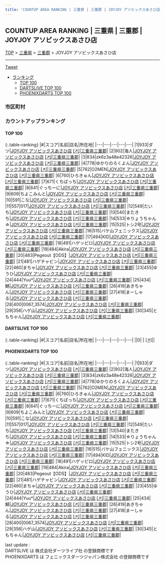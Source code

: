 ```yaml
---
title: 'COUNTUP AREA RANKING | 三重県 | 三重郡 | JOYJOY アソビックスあさひ店'
---
```

## COUNTUP AREA RANKING | 三重県 | 三重郡 | JOYJOY アソビックスあさひ店

[TOP](/darts/rank/) > [三重県](/darts/rank/三重県/) > [三重郡](/darts/rank/三重県/三重郡/) > JOYJOY アソビックスあさひ店

___

<a href="https://twitter.com/share?ref_src=twsrc%5Etfw" data-text="COUNTUP AREA RANKING | 三重県三重郡JOYJOY アソビックスあさひ店" class="twitter-share-button" data-hashtags="DARTSLIVE,PHOENIXDARTS,darts,ダーツ" data-show-count="false">Tweet</a>

* [ランキング](#カウントアップランキング)
    * [TOP 100](#top-100)
    * [DARTSLIVE TOP 100](#dartslive-top-100)
    * [PHOENIXDARTS TOP 100](#phoenixdarts-top-100)

### 市区町村

<ul>

</ul>

### カウントアップランキング

#### TOP 100



{:.table-ranking}
|#|スコア|名前|店名|所在地|
|---|---|---|---|---|
|1|933|<span class="rank-name-pd">ダツ</span>|<a href="/darts/rank/shops/48619.html">JOYJOY アソビックスあさひ店</a> <a href="https://vs.phoenixdarts.com/jp/shop/shopDetailInfo/s_48619?s_seq=48619">[↗]</a>|<a href="/darts/rank/三重県/三重郡">三重県三重郡</a>|
|2|902|<span class="rank-name-pd">海人</span>|<a href="/darts/rank/shops/48619.html">JOYJOY アソビックスあさひ店</a> <a href="https://vs.phoenixdarts.com/jp/shop/shopDetailInfo/s_48619?s_seq=48619">[↗]</a>|<a href="/darts/rank/三重県/三重郡">三重県三重郡</a>|
|3|834|<span class="rank-name-pd">zk6z3a48e42326</span>|<a href="/darts/rank/shops/48619.html">JOYJOY アソビックスあさひ店</a> <a href="https://vs.phoenixdarts.com/jp/shop/shopDetailInfo/s_48619?s_seq=48619">[↗]</a>|<a href="/darts/rank/三重県/三重郡">三重県三重郡</a>|
|4|778|<span class="rank-name-pd">ゆかりのろくよん</span>|<a href="/darts/rank/shops/48619.html">JOYJOY アソビックスあさひ店</a> <a href="https://vs.phoenixdarts.com/jp/shop/shopDetailInfo/s_48619?s_seq=48619">[↗]</a>|<a href="/darts/rank/三重県/三重郡">三重県三重郡</a>|
|5|762|<span class="rank-name-pd">O2MEN</span>|<a href="/darts/rank/shops/48619.html">JOYJOY アソビックスあさひ店</a> <a href="https://vs.phoenixdarts.com/jp/shop/shopDetailInfo/s_48619?s_seq=48619">[↗]</a>|<a href="/darts/rank/三重県/三重郡">三重県三重郡</a>|
|6|760|<span class="rank-name-pd">ひろきゅん</span>|<a href="/darts/rank/shops/48619.html">JOYJOY アソビックスあさひ店</a> <a href="https://vs.phoenixdarts.com/jp/shop/shopDetailInfo/s_48619?s_seq=48619">[↗]</a>|<a href="/darts/rank/三重県/三重郡">三重県三重郡</a>|
|7|671|<span class="rank-name-pd">くちぱっち</span>|<a href="/darts/rank/shops/48619.html">JOYJOY アソビックスあさひ店</a> <a href="https://vs.phoenixdarts.com/jp/shop/shopDetailInfo/s_48619?s_seq=48619">[↗]</a>|<a href="/darts/rank/三重県/三重郡">三重県三重郡</a>|
|8|641|<span class="rank-name-pd">ぐっちーに</span>|<a href="/darts/rank/shops/48619.html">JOYJOY アソビックスあさひ店</a> <a href="https://vs.phoenixdarts.com/jp/shop/shopDetailInfo/s_48619?s_seq=48619">[↗]</a>|<a href="/darts/rank/三重県/三重郡">三重県三重郡</a>|
|9|609|<span class="rank-name-pd">ちよこみんと</span>|<a href="/darts/rank/shops/48619.html">JOYJOY アソビックスあさひ店</a> <a href="https://vs.phoenixdarts.com/jp/shop/shopDetailInfo/s_48619?s_seq=48619">[↗]</a>|<a href="/darts/rank/三重県/三重郡">三重県三重郡</a>|
|10|591|<span class="rank-name-pd">こな</span>|<a href="/darts/rank/shops/48619.html">JOYJOY アソビックスあさひ店</a> <a href="https://vs.phoenixdarts.com/jp/shop/shopDetailInfo/s_48619?s_seq=48619">[↗]</a>|<a href="/darts/rank/三重県/三重郡">三重県三重郡</a>|
|11|557|<span class="rank-name-pd">017</span>|<a href="/darts/rank/shops/48619.html">JOYJOY アソビックスあさひ店</a> <a href="https://vs.phoenixdarts.com/jp/shop/shopDetailInfo/s_48619?s_seq=48619">[↗]</a>|<a href="/darts/rank/三重県/三重郡">三重県三重郡</a>|
|12|549|<span class="rank-name-pd">たいち</span>|<a href="/darts/rank/shops/48619.html">JOYJOY アソビックスあさひ店</a> <a href="https://vs.phoenixdarts.com/jp/shop/shopDetailInfo/s_48619?s_seq=48619">[↗]</a>|<a href="/darts/rank/三重県/三重郡">三重県三重郡</a>|
|13|540|<span class="rank-name-pd">またきち</span>|<a href="/darts/rank/shops/48619.html">JOYJOY アソビックスあさひ店</a> <a href="https://vs.phoenixdarts.com/jp/shop/shopDetailInfo/s_48619?s_seq=48619">[↗]</a>|<a href="/darts/rank/三重県/三重郡">三重県三重郡</a>|
|14|533|<span class="rank-name-pd">☆りょうちゃん☆</span>|<a href="/darts/rank/shops/48619.html">JOYJOY アソビックスあさひ店</a> <a href="https://vs.phoenixdarts.com/jp/shop/shopDetailInfo/s_48619?s_seq=48619">[↗]</a>|<a href="/darts/rank/三重県/三重郡">三重県三重郡</a>|
|15|525|<span class="rank-name-pd">トシ2号</span>|<a href="/darts/rank/shops/48619.html">JOYJOY アソビックスあさひ店</a> <a href="https://vs.phoenixdarts.com/jp/shop/shopDetailInfo/s_48619?s_seq=48619">[↗]</a>|<a href="/darts/rank/三重県/三重郡">三重県三重郡</a>|
|16|515|<span class="rank-name-pd">バケ山フェニックス</span>|<a href="/darts/rank/shops/48619.html">JOYJOY アソビックスあさひ店</a> <a href="https://vs.phoenixdarts.com/jp/shop/shopDetailInfo/s_48619?s_seq=48619">[↗]</a>|<a href="/darts/rank/三重県/三重郡">三重県三重郡</a>|
|17|494|<span class="rank-name-pd">KID</span>|<a href="/darts/rank/shops/48619.html">JOYJOY アソビックスあさひ店</a> <a href="https://vs.phoenixdarts.com/jp/shop/shopDetailInfo/s_48619?s_seq=48619">[↗]</a>|<a href="/darts/rank/三重県/三重郡">三重県三重郡</a>|
|18|491|<span class="rank-name-pd">ハゲッピロ</span>|<a href="/darts/rank/shops/48619.html">JOYJOY アソビックスあさひ店</a> <a href="https://vs.phoenixdarts.com/jp/shop/shopDetailInfo/s_48619?s_seq=48619">[↗]</a>|<a href="/darts/rank/三重県/三重郡">三重県三重郡</a>|
|19|484|<span class="rank-name-pd">Akira</span>|<a href="/darts/rank/shops/48619.html">JOYJOY アソビックスあさひ店</a> <a href="https://vs.phoenixdarts.com/jp/shop/shopDetailInfo/s_48619?s_seq=48619">[↗]</a>|<a href="/darts/rank/三重県/三重郡">三重県三重郡</a>|
|20|483|<span class="rank-name-pd">Pegeout【ODS】</span>|<a href="/darts/rank/shops/48619.html">JOYJOY アソビックスあさひ店</a> <a href="https://vs.phoenixdarts.com/jp/shop/shopDetailInfo/s_48619?s_seq=48619">[↗]</a>|<a href="/darts/rank/三重県/三重郡">三重県三重郡</a>|
|21|481|<span class="rank-name-pd">ハゲチャビン</span>|<a href="/darts/rank/shops/48619.html">JOYJOY アソビックスあさひ店</a> <a href="https://vs.phoenixdarts.com/jp/shop/shopDetailInfo/s_48619?s_seq=48619">[↗]</a>|<a href="/darts/rank/三重県/三重郡">三重県三重郡</a>|
|22|460|<span class="rank-name-pd">まちゃ</span>|<a href="/darts/rank/shops/48619.html">JOYJOY アソビックスあさひ店</a> <a href="https://vs.phoenixdarts.com/jp/shop/shopDetailInfo/s_48619?s_seq=48619">[↗]</a>|<a href="/darts/rank/三重県/三重郡">三重県三重郡</a>|
|23|455|<span class="rank-name-pd">ゆうひ</span>|<a href="/darts/rank/shops/48619.html">JOYJOY アソビックスあさひ店</a> <a href="https://vs.phoenixdarts.com/jp/shop/shopDetailInfo/s_48619?s_seq=48619">[↗]</a>|<a href="/darts/rank/三重県/三重郡">三重県三重郡</a>|
|24|444|<span class="rank-name-pd">Yuu*</span>|<a href="/darts/rank/shops/48619.html">JOYJOY アソビックスあさひ店</a> <a href="https://vs.phoenixdarts.com/jp/shop/shopDetailInfo/s_48619?s_seq=48619">[↗]</a>|<a href="/darts/rank/三重県/三重郡">三重県三重郡</a>|
|25|434|<span class="rank-name-pd">鯖</span>|<a href="/darts/rank/shops/48619.html">JOYJOY アソビックスあさひ店</a> <a href="https://vs.phoenixdarts.com/jp/shop/shopDetailInfo/s_48619?s_seq=48619">[↗]</a>|<a href="/darts/rank/三重県/三重郡">三重県三重郡</a>|
|26|419|<span class="rank-name-pd">あきちゃん</span>|<a href="/darts/rank/shops/48619.html">JOYJOY アソビックスあさひ店</a> <a href="https://vs.phoenixdarts.com/jp/shop/shopDetailInfo/s_48619?s_seq=48619">[↗]</a>|<a href="/darts/rank/三重県/三重郡">三重県三重郡</a>|
|27|418|<span class="rank-name-pd">まーしゃる</span>|<a href="/darts/rank/shops/48619.html">JOYJOY アソビックスあさひ店</a> <a href="https://vs.phoenixdarts.com/jp/shop/shopDetailInfo/s_48619?s_seq=48619">[↗]</a>|<a href="/darts/rank/三重県/三重郡">三重県三重郡</a>|
|28|400|<span class="rank-name-pd">0067_3574</span>|<a href="/darts/rank/shops/48619.html">JOYJOY アソビックスあさひ店</a> <a href="https://vs.phoenixdarts.com/jp/shop/shopDetailInfo/s_48619?s_seq=48619">[↗]</a>|<a href="/darts/rank/三重県/三重郡">三重県三重郡</a>|
|29|356|<span class="rank-name-pd">ハゲ山</span>|<a href="/darts/rank/shops/48619.html">JOYJOY アソビックスあさひ店</a> <a href="https://vs.phoenixdarts.com/jp/shop/shopDetailInfo/s_48619?s_seq=48619">[↗]</a>|<a href="/darts/rank/三重県/三重郡">三重県三重郡</a>|
|30|345|<span class="rank-name-pd">ともちゃん</span>|<a href="/darts/rank/shops/48619.html">JOYJOY アソビックスあさひ店</a> <a href="https://vs.phoenixdarts.com/jp/shop/shopDetailInfo/s_48619?s_seq=48619">[↗]</a>|<a href="/darts/rank/三重県/三重郡">三重県三重郡</a>|


#### DARTSLIVE TOP 100



{:.table-ranking}
|#|スコア|名前|店名|所在地|
|---|---|---|---|---|
||0|<span class="rank-name-dl"> </span>|<a href="/darts/rank/shops/.html"></a> <a href="">[↗]</a>|<a href="/darts/rank//"></a>|


#### PHOENIXDARTS TOP 100



{:.table-ranking}
|#|スコア|名前|店名|所在地|
|---|---|---|---|---|
|1|933|<span class="rank-name-pd">ダツ</span>|<a href="/darts/rank/shops/48619.html">JOYJOY アソビックスあさひ店</a> <a href="https://vs.phoenixdarts.com/jp/shop/shopDetailInfo/s_48619?s_seq=48619">[↗]</a>|<a href="/darts/rank/三重県/三重郡">三重県三重郡</a>|
|2|902|<span class="rank-name-pd">海人</span>|<a href="/darts/rank/shops/48619.html">JOYJOY アソビックスあさひ店</a> <a href="https://vs.phoenixdarts.com/jp/shop/shopDetailInfo/s_48619?s_seq=48619">[↗]</a>|<a href="/darts/rank/三重県/三重郡">三重県三重郡</a>|
|3|834|<span class="rank-name-pd">zk6z3a48e42326</span>|<a href="/darts/rank/shops/48619.html">JOYJOY アソビックスあさひ店</a> <a href="https://vs.phoenixdarts.com/jp/shop/shopDetailInfo/s_48619?s_seq=48619">[↗]</a>|<a href="/darts/rank/三重県/三重郡">三重県三重郡</a>|
|4|778|<span class="rank-name-pd">ゆかりのろくよん</span>|<a href="/darts/rank/shops/48619.html">JOYJOY アソビックスあさひ店</a> <a href="https://vs.phoenixdarts.com/jp/shop/shopDetailInfo/s_48619?s_seq=48619">[↗]</a>|<a href="/darts/rank/三重県/三重郡">三重県三重郡</a>|
|5|762|<span class="rank-name-pd">O2MEN</span>|<a href="/darts/rank/shops/48619.html">JOYJOY アソビックスあさひ店</a> <a href="https://vs.phoenixdarts.com/jp/shop/shopDetailInfo/s_48619?s_seq=48619">[↗]</a>|<a href="/darts/rank/三重県/三重郡">三重県三重郡</a>|
|6|760|<span class="rank-name-pd">ひろきゅん</span>|<a href="/darts/rank/shops/48619.html">JOYJOY アソビックスあさひ店</a> <a href="https://vs.phoenixdarts.com/jp/shop/shopDetailInfo/s_48619?s_seq=48619">[↗]</a>|<a href="/darts/rank/三重県/三重郡">三重県三重郡</a>|
|7|671|<span class="rank-name-pd">くちぱっち</span>|<a href="/darts/rank/shops/48619.html">JOYJOY アソビックスあさひ店</a> <a href="https://vs.phoenixdarts.com/jp/shop/shopDetailInfo/s_48619?s_seq=48619">[↗]</a>|<a href="/darts/rank/三重県/三重郡">三重県三重郡</a>|
|8|641|<span class="rank-name-pd">ぐっちーに</span>|<a href="/darts/rank/shops/48619.html">JOYJOY アソビックスあさひ店</a> <a href="https://vs.phoenixdarts.com/jp/shop/shopDetailInfo/s_48619?s_seq=48619">[↗]</a>|<a href="/darts/rank/三重県/三重郡">三重県三重郡</a>|
|9|609|<span class="rank-name-pd">ちよこみんと</span>|<a href="/darts/rank/shops/48619.html">JOYJOY アソビックスあさひ店</a> <a href="https://vs.phoenixdarts.com/jp/shop/shopDetailInfo/s_48619?s_seq=48619">[↗]</a>|<a href="/darts/rank/三重県/三重郡">三重県三重郡</a>|
|10|591|<span class="rank-name-pd">こな</span>|<a href="/darts/rank/shops/48619.html">JOYJOY アソビックスあさひ店</a> <a href="https://vs.phoenixdarts.com/jp/shop/shopDetailInfo/s_48619?s_seq=48619">[↗]</a>|<a href="/darts/rank/三重県/三重郡">三重県三重郡</a>|
|11|557|<span class="rank-name-pd">017</span>|<a href="/darts/rank/shops/48619.html">JOYJOY アソビックスあさひ店</a> <a href="https://vs.phoenixdarts.com/jp/shop/shopDetailInfo/s_48619?s_seq=48619">[↗]</a>|<a href="/darts/rank/三重県/三重郡">三重県三重郡</a>|
|12|549|<span class="rank-name-pd">たいち</span>|<a href="/darts/rank/shops/48619.html">JOYJOY アソビックスあさひ店</a> <a href="https://vs.phoenixdarts.com/jp/shop/shopDetailInfo/s_48619?s_seq=48619">[↗]</a>|<a href="/darts/rank/三重県/三重郡">三重県三重郡</a>|
|13|540|<span class="rank-name-pd">またきち</span>|<a href="/darts/rank/shops/48619.html">JOYJOY アソビックスあさひ店</a> <a href="https://vs.phoenixdarts.com/jp/shop/shopDetailInfo/s_48619?s_seq=48619">[↗]</a>|<a href="/darts/rank/三重県/三重郡">三重県三重郡</a>|
|14|533|<span class="rank-name-pd">☆りょうちゃん☆</span>|<a href="/darts/rank/shops/48619.html">JOYJOY アソビックスあさひ店</a> <a href="https://vs.phoenixdarts.com/jp/shop/shopDetailInfo/s_48619?s_seq=48619">[↗]</a>|<a href="/darts/rank/三重県/三重郡">三重県三重郡</a>|
|15|525|<span class="rank-name-pd">トシ2号</span>|<a href="/darts/rank/shops/48619.html">JOYJOY アソビックスあさひ店</a> <a href="https://vs.phoenixdarts.com/jp/shop/shopDetailInfo/s_48619?s_seq=48619">[↗]</a>|<a href="/darts/rank/三重県/三重郡">三重県三重郡</a>|
|16|515|<span class="rank-name-pd">バケ山フェニックス</span>|<a href="/darts/rank/shops/48619.html">JOYJOY アソビックスあさひ店</a> <a href="https://vs.phoenixdarts.com/jp/shop/shopDetailInfo/s_48619?s_seq=48619">[↗]</a>|<a href="/darts/rank/三重県/三重郡">三重県三重郡</a>|
|17|494|<span class="rank-name-pd">KID</span>|<a href="/darts/rank/shops/48619.html">JOYJOY アソビックスあさひ店</a> <a href="https://vs.phoenixdarts.com/jp/shop/shopDetailInfo/s_48619?s_seq=48619">[↗]</a>|<a href="/darts/rank/三重県/三重郡">三重県三重郡</a>|
|18|491|<span class="rank-name-pd">ハゲッピロ</span>|<a href="/darts/rank/shops/48619.html">JOYJOY アソビックスあさひ店</a> <a href="https://vs.phoenixdarts.com/jp/shop/shopDetailInfo/s_48619?s_seq=48619">[↗]</a>|<a href="/darts/rank/三重県/三重郡">三重県三重郡</a>|
|19|484|<span class="rank-name-pd">Akira</span>|<a href="/darts/rank/shops/48619.html">JOYJOY アソビックスあさひ店</a> <a href="https://vs.phoenixdarts.com/jp/shop/shopDetailInfo/s_48619?s_seq=48619">[↗]</a>|<a href="/darts/rank/三重県/三重郡">三重県三重郡</a>|
|20|483|<span class="rank-name-pd">Pegeout【ODS】</span>|<a href="/darts/rank/shops/48619.html">JOYJOY アソビックスあさひ店</a> <a href="https://vs.phoenixdarts.com/jp/shop/shopDetailInfo/s_48619?s_seq=48619">[↗]</a>|<a href="/darts/rank/三重県/三重郡">三重県三重郡</a>|
|21|481|<span class="rank-name-pd">ハゲチャビン</span>|<a href="/darts/rank/shops/48619.html">JOYJOY アソビックスあさひ店</a> <a href="https://vs.phoenixdarts.com/jp/shop/shopDetailInfo/s_48619?s_seq=48619">[↗]</a>|<a href="/darts/rank/三重県/三重郡">三重県三重郡</a>|
|22|460|<span class="rank-name-pd">まちゃ</span>|<a href="/darts/rank/shops/48619.html">JOYJOY アソビックスあさひ店</a> <a href="https://vs.phoenixdarts.com/jp/shop/shopDetailInfo/s_48619?s_seq=48619">[↗]</a>|<a href="/darts/rank/三重県/三重郡">三重県三重郡</a>|
|23|455|<span class="rank-name-pd">ゆうひ</span>|<a href="/darts/rank/shops/48619.html">JOYJOY アソビックスあさひ店</a> <a href="https://vs.phoenixdarts.com/jp/shop/shopDetailInfo/s_48619?s_seq=48619">[↗]</a>|<a href="/darts/rank/三重県/三重郡">三重県三重郡</a>|
|24|444|<span class="rank-name-pd">Yuu*</span>|<a href="/darts/rank/shops/48619.html">JOYJOY アソビックスあさひ店</a> <a href="https://vs.phoenixdarts.com/jp/shop/shopDetailInfo/s_48619?s_seq=48619">[↗]</a>|<a href="/darts/rank/三重県/三重郡">三重県三重郡</a>|
|25|434|<span class="rank-name-pd">鯖</span>|<a href="/darts/rank/shops/48619.html">JOYJOY アソビックスあさひ店</a> <a href="https://vs.phoenixdarts.com/jp/shop/shopDetailInfo/s_48619?s_seq=48619">[↗]</a>|<a href="/darts/rank/三重県/三重郡">三重県三重郡</a>|
|26|419|<span class="rank-name-pd">あきちゃん</span>|<a href="/darts/rank/shops/48619.html">JOYJOY アソビックスあさひ店</a> <a href="https://vs.phoenixdarts.com/jp/shop/shopDetailInfo/s_48619?s_seq=48619">[↗]</a>|<a href="/darts/rank/三重県/三重郡">三重県三重郡</a>|
|27|418|<span class="rank-name-pd">まーしゃる</span>|<a href="/darts/rank/shops/48619.html">JOYJOY アソビックスあさひ店</a> <a href="https://vs.phoenixdarts.com/jp/shop/shopDetailInfo/s_48619?s_seq=48619">[↗]</a>|<a href="/darts/rank/三重県/三重郡">三重県三重郡</a>|
|28|400|<span class="rank-name-pd">0067_3574</span>|<a href="/darts/rank/shops/48619.html">JOYJOY アソビックスあさひ店</a> <a href="https://vs.phoenixdarts.com/jp/shop/shopDetailInfo/s_48619?s_seq=48619">[↗]</a>|<a href="/darts/rank/三重県/三重郡">三重県三重郡</a>|
|29|356|<span class="rank-name-pd">ハゲ山</span>|<a href="/darts/rank/shops/48619.html">JOYJOY アソビックスあさひ店</a> <a href="https://vs.phoenixdarts.com/jp/shop/shopDetailInfo/s_48619?s_seq=48619">[↗]</a>|<a href="/darts/rank/三重県/三重郡">三重県三重郡</a>|
|30|345|<span class="rank-name-pd">ともちゃん</span>|<a href="/darts/rank/shops/48619.html">JOYJOY アソビックスあさひ店</a> <a href="https://vs.phoenixdarts.com/jp/shop/shopDetailInfo/s_48619?s_seq=48619">[↗]</a>|<a href="/darts/rank/三重県/三重郡">三重県三重郡</a>|


<div class="footer border-top border-gray-light mt-5 pt-3 text-right text-gray">
    last update : <span style="font-weight: italic" id="foot_last_modified"></span><br />
    DARTSLIVE は 株式会社ダーツライブ社 の登録商標です<br />
    PHOENIXDARTS は フェニックスダーツジャパン株式会社 の登録商標です<br />
</div>

<script src="https://cdnjs.cloudflare.com/ajax/libs/jquery.tablesorter/2.31.3/js/jquery.tablesorter.min.js" integrity="sha512-qzgd5cYSZcosqpzpn7zF2ZId8f/8CHmFKZ8j7mU4OUXTNRd5g+ZHBPsgKEwoqxCtdQvExE5LprwwPAgoicguNg==" crossorigin="anonymous" referrerpolicy="no-referrer"></script>
<link rel="stylesheet" href="https://cdnjs.cloudflare.com/ajax/libs/jquery.tablesorter/2.31.3/css/theme.default.min.css" integrity="sha512-wghhOJkjQX0Lh3NSWvNKeZ0ZpNn+SPVXX1Qyc9OCaogADktxrBiBdKGDoqVUOyhStvMBmJQ8ZdMHiR3wuEq8+w==" crossorigin="anonymous" referrerpolicy="no-referrer" />
<script>
$(function() {
    $(".table-ranking").tablesorter({sortList:[[0, 0]]});
    $("#foot_last_modified").text(formatDate(new Date(document.lastModified), 'yyyy-MM-dd HH:mm:ss'));
});
</script>

<script async src="https://platform.twitter.com/widgets.js" charset="utf-8"></script>